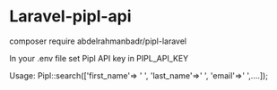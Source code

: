 # Laravel-pipl-api
composer require abdelrahmanbadr/pipl-laravel

In your .env file set Pipl API key in PIPL_API_KEY

Usage:
Pipl::search(['first_name'=> ' ', 'last_name'=>' ', 'email'=>' ',....]);

